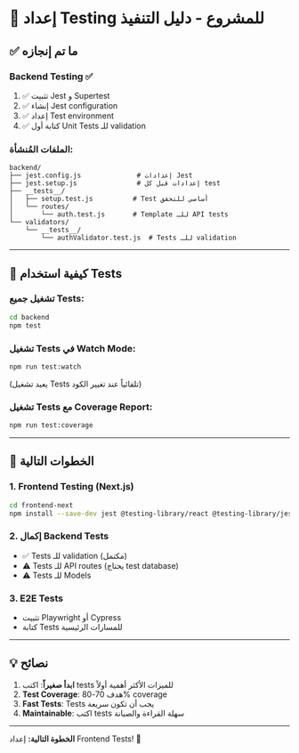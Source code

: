# 🧪 إعداد Testing للمشروع - دليل التنفيذ

## ✅ ما تم إنجازه

### Backend Testing ✅
1. ✅ تثبيت Jest و Supertest
2. ✅ إنشاء Jest configuration
3. ✅ إعداد Test environment
4. ✅ كتابة أول Unit Tests للـ validation

### الملفات المُنشأة:
```
backend/
├── jest.config.js              # إعدادات Jest
├── jest.setup.js               # إعدادات قبل كل test
├── __tests__/
│   ├── setup.test.js          # Test أساسي للتحقق
│   └── routes/
│       └── auth.test.js       # Template للـ API tests
└── validators/
    └── __tests__/
        └── authValidator.test.js  # Tests للـ validation
```

---

## 🚀 كيفية استخدام Tests

### تشغيل جميع Tests:
```bash
cd backend
npm test
```

### تشغيل Tests في Watch Mode:
```bash
npm run test:watch
```
(يعيد تشغيل Tests تلقائياً عند تغيير الكود)

### تشغيل Tests مع Coverage Report:
```bash
npm run test:coverage
```

---

## 📝 الخطوات التالية

### 1. Frontend Testing (Next.js)
```bash
cd frontend-next
npm install --save-dev jest @testing-library/react @testing-library/jest-dom @testing-library/user-event jest-environment-jsdom
```

### 2. إكمال Backend Tests
- ✅ Tests للـ validation (مكتمل)
- ⚠️ Tests للـ API routes (يحتاج test database)
- ⚠️ Tests للـ Models

### 3. E2E Tests
- تثبيت Playwright أو Cypress
- كتابة Tests للمسارات الرئيسية

---

## 💡 نصائح

1. **ابدأ صغيراً**: اكتب tests للميزات الأكثر أهمية أولاً
2. **Test Coverage**: هدف 70-80% coverage
3. **Fast Tests**: Tests يجب أن تكون سريعة
4. **Maintainable**: اكتب tests سهلة القراءة والصيانة

---

**الخطوة التالية:** إعداد Frontend Tests! 🚀

